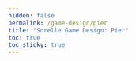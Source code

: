 ```yaml
---
hidden: false
permalink: /game-design/pier
title: "Sorelle Game Design: Pier"
toc: true
toc_sticky: true 
---
```


<!-- test -->